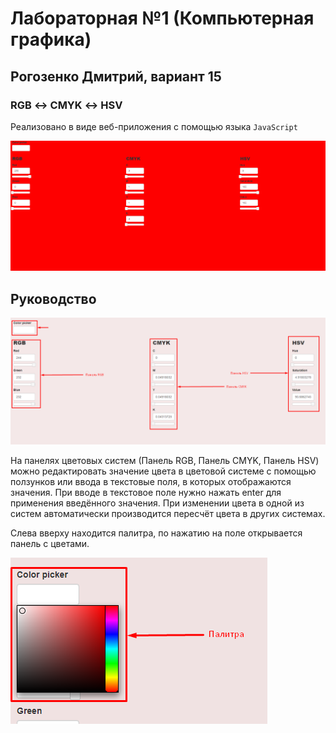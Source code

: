 # Лабораторная №1 (Компьютерная графика)

## Рогозенко Дмитрий, вариант 15

### RGB ↔ CMYK ↔ HSV 

Реализовано в виде веб-приложения с помощью языка ```JavaScript```

![Work example](https://github.com/RedExtreme12/redextreme12.github.io/blob/main/readmescreens/example_work_1.gif)

## Руководство

![Screen of work space](https://github.com/RedExtreme12/redextreme12.github.io/blob/main/readmescreens/screen_1.png)

На панелях цветовых систем (Панель RGB, Панель CMYK, Панель HSV) можно редактировать значение цвета в цветовой системе с помощью ползунков или ввода в текстовые поля, в которых отображаются значения. При вводе в текстовое поле нужно нажать enter для применения введённого значения. При изменении цвета в одной из систем автоматически производится пересчёт цвета в других системах.

Слева вверху находится палитра, по нажатию на поле открывается панель с цветами.

![Screen of palitre](https://github.com/RedExtreme12/redextreme12.github.io/blob/main/readmescreens/screen_2.png)


